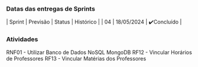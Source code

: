 ### Datas das entregas de Sprints
| Sprint | Previsão | Status | Histórico |
| 04 | 18/05/2024 |  ✔️Concluído    |

### Atividades

RNF01 - Utilizar Banco de Dados NoSQL MongoDB
RF12 - Vincular Horários de Professores
RF13 - Vincular Matérias dos Professores
